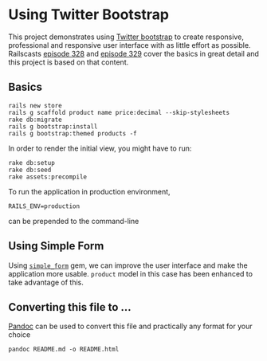 # Using Twitter Bootstrap

This project demonstrates using [Twitter bootstrap][bootstrap] to create
responsive, professional and responsive user interface with as little effort as
possible. Railscasts [episode
328](http://railscasts.com/episodes/328-twitter-bootstrap-basics) and [episode
329](http://railscasts.com/episodes/329-more-on-twitter-bootstrap) cover the
basics in great detail and this project is based on that content.

## Basics ##

```
rails new store
rails g scaffold product name price:decimal --skip-stylesheets
rake db:migrate
rails g bootstrap:install
rails g bootstrap:themed products -f
```

In order to render the initial view, you might have to run:

	rake db:setup
	rake db:seed
	rake assets:precompile

To run the application in production environment, 

	RAILS_ENV=production

can be prepended to the command-line

## Using Simple Form ##

Using [<code>simple_form</code>][simple form] gem, we can improve the user interface and make the
application more usable. `product` model in this case has been enhanced to take
advantage of this.

## Converting this file to ... ##

[Pandoc][pandoc] can be used to convert this file and practically any format
for your choice

```
pandoc README.md -o README.html
```

[bootstrap]: http://getbootstrap.com/css/#less
[episode 328]: http://railscasts.com/episodes/328-twitter-bootstrap-basics
[episode 329]: http://railscasts.com/episodes/329-more-on-twitter-bootstrap
[simple form]: https://github.com/plataformatec/simple_form
[pandoc]: http://johnmacfarlane.net/pandoc/index.html
